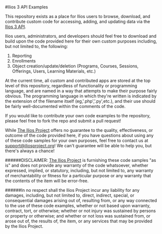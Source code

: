 #Ilios 3 API Examples

This repository exists as a place for Ilios users to browse, download, and contribute custom code for accessing, adding, and updating data via the [Ilios 3 API](https://github.com/ilios/ilios).

Ilios users, administrators, and developers should feel free to download and build upon the code provided here for their own custom purposes including, but not limited to, the following:

1. Reporting
2. Enrollments
3. Object creation/update/deletion (Programs, Courses, Sessions, Offerings, Users, Learning Materials, etc.)

At the current time, all custom and contributed apps are stored at the top level of this repository, regardless of functionality or programming language, and are named in a way that attempts to make their purpose fairly obvious. The programming language in which they're written is indicated by the extension of the filename itself (eg,'.php','.py',etc.), and their use should be fairly well-documented within the comments of the code.

If you would like to contribute your own code examples to the repository, please feel free to fork the repo and submit a pull request!

While [The Ilios Project](https://www.iliosproject.org) offers no guarantee to the quality, effectiveness, or outcome of the code provided here, if you have questions about using any of these code samples for your own purposes, feel free to contact us at [support@iliosproject.org](mailto:iliosproject.org)!  We can't guarantee will be able to help you, but there's always a chance!

######DISCLAIMER:  [The Ilios Project](https://www.iliosproject.org) is furnishing these code samples "as is" and does not provide any warranty of the code whatsoever, whether expressed, implied, or statutory, including, but not limited to, any warranty of merchantability or fitness for a particular purpose or any warranty that the contents of the item will be error-free.

######In no respect shall the Ilios Project incur any liability for any damages, including, but not limited to, direct, indirect, special, or consequential damages arising out of, resulting from, or any way connected to the use of these code examples, whether or not based upon warranty, contract, tort, or otherwise; whether or not injury was sustained by persons or property or otherwise; and whether or not loss was sustained from, or arose out of, the results of, the item, or any services that may be provided by the Ilios Project.

